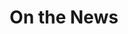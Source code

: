 ---
title: On the News
cms_exclude: true
#url: talk

# View
view: card

# Optional cover image (relative to `assets/media/` folder).
image:
  caption: ''
  filename: ''
---